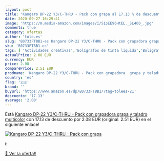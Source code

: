 ```yaml
---
layout: post
title: 'Kangaro DP-22 Y3/C-THRU - Pack con grapa al 17.13 % de descuento'
date: 2020-09-27 16:29:41
image: 'https://m.media-amazon.com/images/I/51pEE96HtEL._SL400_.jpg'
comments: true
category: ofertas
author: 'tole.es'
slug: 'B0733FT8B1-es Kangaro DP-22 Y3/C-THRU - Pack con grapadora grapa y...'
sku: 'B0733FT8B1-es'
tags: [ 'Actividades creativas','Bolígrafos de tinta líquida','Bolígrafos y recambios','Bolígrafos, lápices y útiles de escritura','Juguetes','Juguetes y juegos','Material de educación infantil','Material de escritura y dibujo para niños','Material escolar y educativo','Mosaicos para niños','Oficina y papelería','Pinturas','Rotuladores de colores para niños','Témperas y pinturas para murales','grapadora', ]
actualPrice: 2.08 EUR
currency: EUR
price: 2.08
comparePrice: 2.51 EUR
prodname: 'Kangaro DP-22 Y3/C-THRU - Pack con grapadora  grapa y taladro  multicolor'
country: 'es'
flag: '🇪🇸'
brand: ''
buyurl: 'https://www.amazon.es/dp/B0733FT8B1/?tag=tolees-21'
descuento: '17.13'
average: '2.08'
---
```


Está [Kangaro DP-22 Y3/C-THRU - Pack con grapadora  grapa y taladro  multicolor](https://www.amazon.es/dp/B0733FT8B1/?tag=tolees-21) con 17.13 de descuento por 2.08 EUR (original: 2.51 EUR) en el siguiente enlace!

[![Kangaro DP-22 Y3/C-THRU - Pack con grapa](https://m.media-amazon.com/images/I/51pEE96HtEL._SL400_.jpg)](https://www.amazon.es/dp/B0733FT8B1/?tag=tolees-21)

ℹ️:


[🛒 Ver la oferta!!](https://www.amazon.es/dp/B0733FT8B1/?tag=tolees-21)
